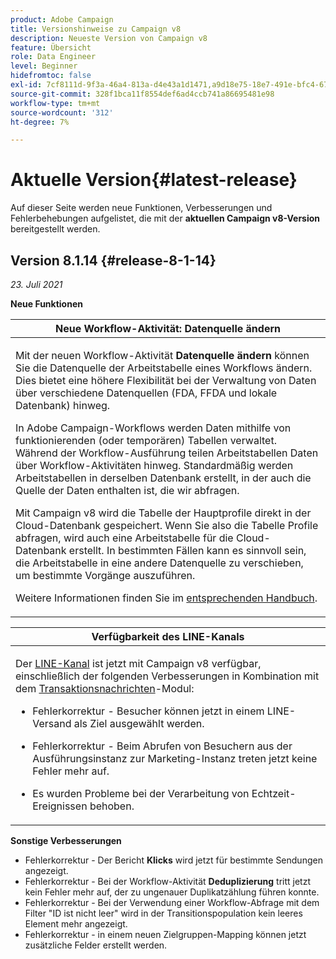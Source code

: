 ```yaml
---
product: Adobe Campaign
title: Versionshinweise zu Campaign v8
description: Neueste Version von Campaign v8
feature: Übersicht
role: Data Engineer
level: Beginner
hidefromtoc: false
exl-id: 7cf8111d-9f3a-46a4-813a-d4e43a1d1471,a9d18e75-18e7-491e-bfc4-671c3600396e
source-git-commit: 328f1bca11f8554def6ad4ccb741a86695481e98
workflow-type: tm+mt
source-wordcount: '312'
ht-degree: 7%

---
```


# Aktuelle Version{#latest-release}

Auf dieser Seite werden neue Funktionen, Verbesserungen und Fehlerbehebungen aufgelistet, die mit der **aktuellen Campaign v8-Version** bereitgestellt werden.

## Version 8.1.14 {#release-8-1-14}

_23. Juli 2021_

**Neue Funktionen**

<table>
<thead>
<tr>
<th><strong>Neue Workflow-Aktivität: Datenquelle ändern</strong><br/></th>
</tr>
</thead>
<tbody>
<tr>
<td>
<p>Mit der neuen Workflow-Aktivität <b>Datenquelle ändern</b> können Sie die Datenquelle der Arbeitstabelle eines Workflows ändern. Dies bietet eine höhere Flexibilität bei der Verwaltung von Daten über verschiedene Datenquellen (FDA, FFDA und lokale Datenbank) hinweg.</p>
<p>In Adobe Campaign-Workflows werden Daten mithilfe von funktionierenden (oder temporären) Tabellen verwaltet. Während der Workflow-Ausführung teilen Arbeitstabellen Daten über Workflow-Aktivitäten hinweg. Standardmäßig werden Arbeitstabellen in derselben Datenbank erstellt, in der auch die Quelle der Daten enthalten ist, die wir abfragen.</p>
<p>Mit Campaign v8 wird die Tabelle der Hauptprofile direkt in der Cloud-Datenbank gespeichert. Wenn Sie also die Tabelle Profile abfragen, wird auch eine Arbeitstabelle für die Cloud-Datenbank erstellt. In bestimmten Fällen kann es sinnvoll sein, die Arbeitstabelle in eine andere Datenquelle zu verschieben, um bestimmte Vorgänge auszuführen.</p>
<p>Weitere Informationen finden Sie im <a href="../config/workflows.md#change-data-source-activity">entsprechenden Handbuch</a>.</p>
</td>
</tr>
</tbody>
</table>

<table> 
<thead>
<tr> 
<th> <strong>Verfügbarkeit des LINE-Kanals</strong><br /> </th> 
</tr> 
</thead> 
<tbody> 
<tr> 
<td> <p>Der <a href="../send/line.md">LINE-Kanal</a> ist jetzt mit Campaign v8 verfügbar, einschließlich der folgenden Verbesserungen in Kombination mit dem <a href="../send/transactional.md">Transaktionsnachrichten</a>-Modul:
<ul> 
<li><p>Fehlerkorrektur - Besucher können jetzt in einem LINE-Versand als Ziel ausgewählt werden. 
</p></li>
<li><p>Fehlerkorrektur - Beim Abrufen von Besuchern aus der Ausführungsinstanz zur Marketing-Instanz treten jetzt keine Fehler mehr auf.
</p></li>
<li><p>Es wurden Probleme bei der Verarbeitung von Echtzeit-Ereignissen behoben.</p></li>
</ul>
</td> 
</tr> 
</tbody> 
</table>

**Sonstige Verbesserungen**

* Fehlerkorrektur - Der Bericht **Klicks** wird jetzt für bestimmte Sendungen angezeigt.
* Fehlerkorrektur - Bei der Workflow-Aktivität **Deduplizierung** tritt jetzt kein Fehler mehr auf, der zu ungenauer Duplikatzählung führen konnte.
* Fehlerkorrektur - Bei der Verwendung einer Workflow-Abfrage mit dem Filter &quot;ID ist nicht leer&quot; wird in der Transitionspopulation kein leeres Element mehr angezeigt.
* Fehlerkorrektur - in einem neuen Zielgruppen-Mapping können jetzt zusätzliche Felder erstellt werden.
